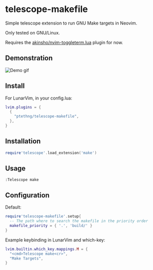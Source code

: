 # telescope-makefile
Simple telescope extension to run GNU Make targets in Neovim.

Only tested on GNU/Linux.

Requires the [akinsho/nvim-toggleterm.lua](https://github.com/akinsho/nvim-toggleterm.lua) plugin for now.

## Demonstration
![Demo gif](https://gist.github.com/ptethng/7ac7f9c91a44f015d8fadea373f000d2/raw/fbdfa68fa3b9133884bd6e402898224db620ebb0/box-210809-2336-36.gif)

## Install
For LunarVim, in your config.lua:
```lua
lvim.plugins = {
  {
    "ptethng/telescope-makefile",
  },
}
```

## Installation
```lua
require'telescope'.load_extension('make')
```
## Usage
```vim
:Telescope make
```
## Configuration
Default:
```lua
require'telescope-makefile'.setup{
  -- The path where to search the makefile in the priority order
  makefile_priority = { '.', 'build/' }
}
```

Example keybinding in LunarVim and which-key:
```lua
lvim.builtin.which_key.mappings.M = {
  "<cmd>Telescope make<cr>",
  "Make Targets",
}
```
